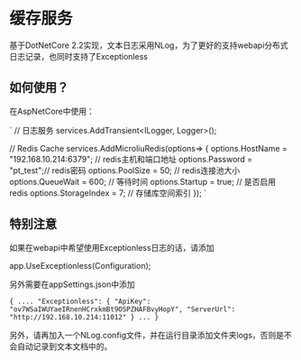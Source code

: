 ﻿
# 缓存服务
基于DotNetCore 2.2实现，文本日志采用NLog，为了更好的支持webapi分布式日志记录，也同时支持了Exceptionless

## 如何使用？
在AspNetCore中使用：

`
// 日志服务
services.AddTransient<ILogger, Logger>();

// Redis Cache
services.AddMicroliuRedis(options=>
{
    options.HostName = "192.168.10.214:6379"; // redis主机和端口地址
    options.Password = "pt_test";// redis密码
    options.PoolSize = 50;		// redis连接池大小
    options.QueueWait = 600;	// 等待时间
    options.Startup = true;		// 是否启用redis
    options.StorageIndex = 7;	// 存储库空间索引
});
`

## 特别注意
如果在webapi中希望使用Exceptionless日志的话，请添加

app.UseExceptionless(Configuration);

另外需要在appSettings.json中添加

`
{
   ....
  "Exceptionless": {
    "ApiKey": "ov7WSaIWUYaeIRnenHCrxkmBt9OSPZHAFBvyHopY",
    "ServerUrl": "http://192.168.10.214:11012"
  }
  ...
}
`

另外，请再加入一个NLog.config文件，并在运行目录添加文件夹logs，否则是不会自动记录到文本文档中的。
